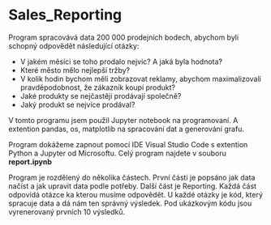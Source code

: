 # Sales_Reporting
  
Program spracovává data 200 000 prodejních bodech, abychom byli schopný odpovědět následující otázky:

 - V jakém měsíci se toho prodalo nejvíc? A jaká byla hodnota?
 - Které město mělo nejlepší tržby?
 - V kolik hodin bychom měli zobrazovat reklamy, abychom maximalizovali pravděpodobnost, že zákazník koupí produkt?
 - Jaké produkty se nejčastěji prodávají společně?
 - Jaký produkt se nejvíce prodával?
  
V tomto programu jsem použil Jupyter notebook na programovaní. A extention pandas, os, matplotlib na spracování dat a generování grafu.

Program dokážeme zapnout pomocí IDE Visual Studio Code s extention Python a Jupyter od Microsoftu. 
Celý program najdete v souboru **report.ipynb**

Program je rozdělený do několika částech. První části je popsáno jak data načíst a jak upravit data podle potřeby. Další část je Reporting. Každá část odpovídá otázce ka kterou musíme odpovědět. U každé otázky je kód, který spracuje data a dá nám ten správný výsledek. Pod ukázkovým kódu jsou vyrenerovaný prvních 10 výsledků.
